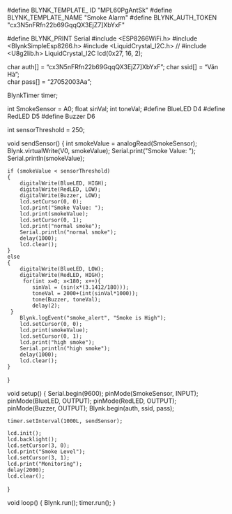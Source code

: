 #define BLYNK_TEMPLATE_ ID "MPL60PgAntSk"
#define BLYNK_TEMPLATE_NAME "Smoke Alarm"
#define BLYNK_AUTH_TOKEN "cx3N5nFRfn22b69GqqQX3EjZ7]XbYxF"

#define BLYNK_PRINT Serial
#include <ESP8266WiFi.h>
#include <BlynkSimpleEsp8266.h>
#include <LiquidCrystal_I2C.h>
// #include <U8g2lib.h>
LiquidCrystal_I2C lcd(0x27, 16, 2);

char auth[] = “cx3N5nFRfn22b69GqqQX3EjZ7]XbYxF”;
char ssid[] = “Văn Hà”;  
char pass[] = “27052003Aa”;  

BlynkTimer timer;


int SmokeSensor = A0;
float sinVal;
int toneVal;
#define BlueLED D4
#define RedLED D5
#define Buzzer D6

int sensorThreshold = 250;

void sendSensor()
{
    int smokeValue = analogRead(SmokeSensor);
    Blynk.virtualWrite(V0, smokeValue);
    Serial.print("Smoke Value: ");
    Serial.println(smokeValue);

    if (smokeValue < sensorThreshold)
    {
        digitalWrite(BlueLED, HIGH);
        digitalWrite(RedLED, LOW);
        digitalWrite(Buzzer, LOW);
        lcd.setCursor(0, 0);
        lcd.print("Smoke Value: ");
        lcd.print(smokeValue);
        lcd.setCursor(0, 1);
        lcd.print("normal smoke");
        Serial.println("normal smoke");
        delay(1000);
        lcd.clear();
    }
    else
    {
        digitalWrite(BlueLED, LOW);
        digitalWrite(RedLED, HIGH);
         for(int x=0; x<180; x++){
            sinVal = (sin(x*(3.1412/180)));
            toneVal = 2000+(int(sinVal*1000));
            tone(Buzzer, toneVal);
            delay(2); 
     }  
        Blynk.logEvent("smoke_alert", "Smoke is High");
        lcd.setCursor(0, 0);
        lcd.print(smokeValue);
        lcd.setCursor(0, 1);
        lcd.print("high smoke");
        Serial.println("high smoke");
        delay(1000);
        lcd.clear();
    }
}

void setup()
{
    Serial.begin(9600);
    pinMode(SmokeSensor, INPUT);
    pinMode(BlueLED, OUTPUT);
    pinMode(RedLED, OUTPUT);
    pinMode(Buzzer, OUTPUT);
    Blynk.begin(auth, ssid, pass);

    timer.setInterval(1000L, sendSensor);

    lcd.init();
    lcd.backlight(); 
    lcd.setCursor(3, 0);
    lcd.print("Smoke Level");
    lcd.setCursor(3, 1);
    lcd.print("Monitoring");
    delay(2000);
    lcd.clear();
}

void loop()
{
    Blynk.run();
    timer.run();
}
